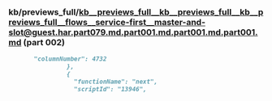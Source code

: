 ### kb/previews_full/kb__previews_full__kb__previews_full__kb__previews_full__flows__service-first__master-and-slot@guest.har.part079.md.part001.md.part001.md.part001.md (part 002)

```md
       "columnNumber": 4732
                },
                {
                  "functionName": "next",
                  "scriptId": "13946",
            
```

```
